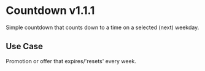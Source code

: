 # Countdown v1.1.1
Simple countdown that counts down to a time on a selected (next) weekday.

## Use Case

Promotion or offer that expires/'resets' every week.
